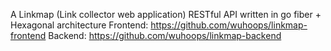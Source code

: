 A Linkmap (Link collector web application) RESTful API written in go fiber + Hexagonal architecture
Frontend: https://github.com/wuhoops/linkmap-frontend
Backend: https://github.com/wuhoops/linkmap-backend
